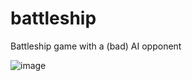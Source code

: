 # battleship
Battleship game with a (bad) AI opponent

![image](https://user-images.githubusercontent.com/9901298/121708267-b0ec7d00-cad7-11eb-9587-ab34f2e6d8af.png)
